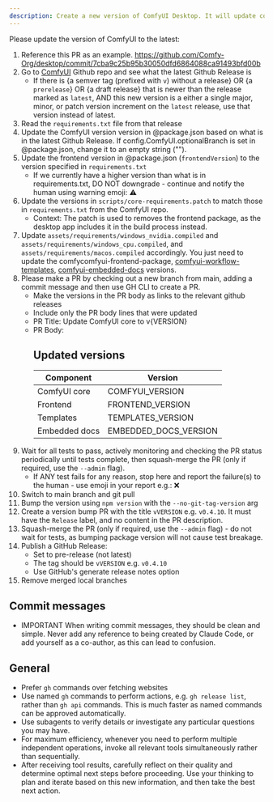 ```yaml
---
description: Create a new version of ComfyUI Desktop. It will update core, frontend, templates, and embedded docs. Updates compiled requirements with new templates / docs versions.
---
```


Please update the version of ComfyUI to the latest:

1. Reference this PR as an example. https://github.com/Comfy-Org/desktop/commit/7cba9c25b95b30050dfd6864088ca91493bfd00b
2. Go to [ComfyUI](https://github.com/comfyanonymous/ComfyUI/) Github repo and see what the latest Github Release is
   - If there is {a semver tag (prefixed with `v`) without a release} OR {a `prerelease`} OR {a draft release} that is newer than the release marked as `latest`, AND this new version is a either a single major, minor, or patch version increment on the `latest` release, use that version instead of latest.
3. Read the `requirements.txt` file from that release
4. Update the ComfyUI version version in @package.json based on what is in the latest Github Release. If config.ComfyUI.optionalBranch is set in @package.json, change it to an empty string ("").
5. Update the frontend version in @package.json (`frontendVersion`) to the version specified in `requirements.txt`
   - If we currently have a higher version than what is in requirements.txt, DO NOT downgrade - continue and notify the human using warning emoji: ⚠️
6. Update the versions in `scripts/core-requirements.patch` to match those in `requirements.txt` from the ComfyUI repo.
   - Context: The patch is used to removes the frontend package, as the desktop app includes it in the build process instead.
7. Update `assets/requirements/windows_nvidia.compiled` and `assets/requirements/windows_cpu.compiled`, and `assets/requirements/macos.compiled` accordingly. You just need to update the comfycomfyui-frontend-package, [comfyui-workflow-templates](https://github.com/Comfy-Org/workflow_templates), [comfyui-embedded-docs](https://github.com/Comfy-Org/embedded-docs) versions.
8. Please make a PR by checking out a new branch from main, adding a commit message and then use GH CLI to create a PR.
   - Make the versions in the PR body as links to the relevant github releases
   - Include only the PR body lines that were updated
   - PR Title: Update ComfyUI core to v{VERSION}
   - PR Body:
     ## Updated versions
     | Component     | Version               |
     | ------------- | --------------------- |
     | ComfyUI core  | COMFYUI_VERSION       |
     | Frontend      | FRONTEND_VERSION      |
     | Templates     | TEMPLATES_VERSION     |
     | Embedded docs | EMBEDDED_DOCS_VERSION |
9. Wait for all tests to pass, actively monitoring and checking the PR status periodically until tests complete, then squash-merge the PR (only if required, use the `--admin` flag).
   - If ANY test fails for any reason, stop here and report the failure(s) to the human - use emoji in your report e.g.: ❌
10. Switch to main branch and git pull
11. Bump the version using `npm version` with the `--no-git-tag-version` arg
12. Create a version bump PR with the title `vVERSION` e.g. `v0.4.10`. It must have the `Release` label, and no content in the PR description.
13. Squash-merge the PR (only if required, use the `--admin` flag) - do not wait for tests, as bumping package version will not cause test breakage.
14. Publish a GitHub Release:
    - Set to pre-release (not latest)
    - The tag should be `vVERSION` e.g. `v0.4.10`
    - Use GitHub's generate release notes option
15. Remove merged local branches

## Commit messages

- IMPORTANT When writing commit messages, they should be clean and simple. Never add any reference to being created by Claude Code, or add yourself as a co-author, as this can lead to confusion.

## General

- Prefer `gh` commands over fetching websites
- Use named `gh` commands to perform actions, e.g. `gh release list`, rather than `gh api` commands. This is much faster as named commands can be approved automatically.
- Use subagents to verify details or investigate any particular questions you may have.
- For maximum efficiency, whenever you need to perform multiple independent operations, invoke all relevant tools simultaneously rather than sequentially.
- After receiving tool results, carefully reflect on their quality and determine optimal next steps before proceeding. Use your thinking to plan and iterate based on this new information, and then take the best next action.
